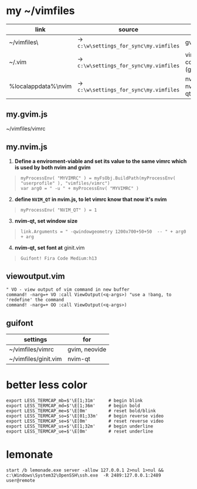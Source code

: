 # my ~/vimfiles

link| source|for
--- | --- | ---
~/vimfiles\ |-> `c:\w\settings_for_sync\my.vimfiles` | gvim
~/.vim |-> `c:\w\settings_for_sync\my.vimfiles` | vim-console (git)
%localappdata%\nvim  |-> `c:\w\settings_for_sync\my.vimfiles` | nvim, nvim-qt


## my.gvim.js
~/vimfiles/vimrc


## my.nvim.js
1. __Define a enviroment-viable and set its value to the same vimrc which is used by both nvim and gvim__<br>
>`myProcessEnv( "MYVIMRC" ) = myFsObj.BuildPath(myProcessEnv( "userprofile" ), "vimfiles/vimrc")`  
>`var arg0 = " -u " + myProcessEnv( "MYVIMRC" )`

2. __define `NVIM_QT` in nvim.js, to let vimrc know that now it's nvim__
>`myProcessEnv( "NVIM_QT" ) = 1`

3. __nvim-qt, set window size__<br>
>`link.Arguments = " -qwindowgeometry 1200x700+50+50  -- " + arg0 + arg`

4. __nvim-qt, set font at__ ginit.vim
>`Guifont! Fira Code Medium:h13`

## viewoutput.vim
```
" VO - view output of vim command in new buffer
command! -narg=+ VO :call ViewOutput(<q-args>) "use a !bang, to 'redefine' the command
command! -narg=+ OO :call ViewOutput(<q-args>)
```

## guifont

  settings |for
---| ---
~/vimfiles/vimrc | gvim, neovide
~/vimfiles/ginit.vim | nvim-qt

# better less color
    export LESS_TERMCAP_mb=$'\E[1;31m'     # begin blink
    export LESS_TERMCAP_md=$'\E[1;36m'     # begin bold
    export LESS_TERMCAP_me=$'\E[0m'        # reset bold/blink
    export LESS_TERMCAP_so=$'\E[01;33m'    # begin reverse video
    export LESS_TERMCAP_se=$'\E[0m'        # reset reverse video
    export LESS_TERMCAP_us=$'\E[1;32m'     # begin underline
    export LESS_TERMCAP_ue=$'\E[0m'        # reset underline
    
# lemonate
    start /b lemonade.exe server -allow 127.0.0.1 2>nul 1>nul && c:\Windows\System32\OpenSSH\ssh.exe  -R 2489:127.0.0.1:2489 user@remote


